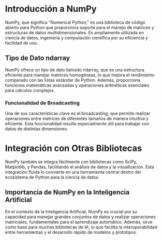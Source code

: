 # Introducción a NumPy
NumPy, que significa "Numerical Python," es una biblioteca de código abierto para Python que proporciona soporte para el manejo de matrices y estructuras de datos multidimensionales. Es ampliamente utilizada en ciencia de datos, ingeniería y computación científica por su eficiencia y facilidad de uso.

## Tipo de Dato ndarray
NumPy ofrece un tipo de dato llamado ndarray, que es una estructura eficiente para manejar matrices homogéneas, lo que mejora el rendimiento comparado con las listas estándar de Python. Además, proporciona funciones matemáticas avanzadas y operaciones aritméticas esenciales para cálculos complejos.

### Funcionalidad de Broadcasting
Una de sus características clave es el broadcasting, que permite realizar operaciones entre matrices de diferentes tamaños de manera intuitiva y eficiente. Esta funcionalidad resulta especialmente útil para trabajar con datos de distintas dimensiones.

# Integración con Otras Bibliotecas
NumPy también se integra fácilmente con bibliotecas como SciPy, Matplotlib, y Pandas, facilitando el análisis de datos y la visualización. Esta integración fluida lo convierte en una herramienta central dentro del ecosistema de Python para la ciencia de datos.

## Importancia de NumPy en la Inteligencia Artificial
En el contexto de la Inteligencia Artificial, NumPy es crucial por su capacidad para manejar grandes conjuntos de datos y realizar operaciones matriciales, fundamentales para el aprendizaje automático. Además, sirve como base para muchas bibliotecas de IA, lo que facilita la interoperabilidad entre herramientas y el desarrollo rápido de modelos y prototipos.
